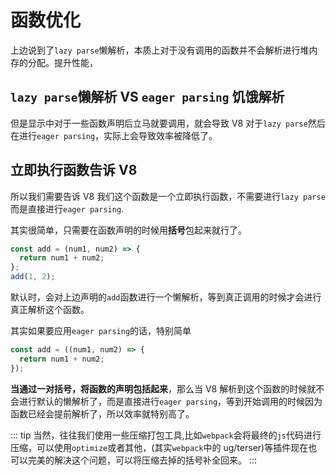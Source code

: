 # 函数优化

上边说到了`lazy parse`懒解析，本质上对于没有调用的函数并不会解析进行堆内存的分配。提升性能，

## `lazy parse`懒解析 VS `eager parsing` 饥饿解析

但是显示中对于一些函数声明后立马就要调用，就会导致 V8 对于`lazy parse`然后在进行`eager parsing`，实际上会导致效率被降低了。

## 立即执行函数告诉 V8

所以我们需要告诉 V8 我们这个函数是一个立即执行函数，不需要进行`lazy parse`而是直接进行`eager parsing`.

其实很简单，只需要在函数声明的时候用**括号**包起来就行了。

```js
const add = (num1, num2) => {
  return num1 + num2;
};
add(1, 2);
```

默认时，会对上边声明的`add`函数进行一个懒解析，等到真正调用的时候才会进行真正解析这个函数。

其实如果要应用`eager parsing`的话，特别简单

```js
const add = ((num1, num2) => {
  return num1 + num2;
});
```

**当通过一对括号，将函数的声明包括起来**，那么当 V8 解析到这个函数的时候就不会进行默认的懒解析了，而是直接进行`eager parsing`，等到开始调用的时候因为函数已经会提前解析了，所以效率就特别高了。

::: tip
当然，往往我们使用一些压缩打包工具,比如`webpack`会将最终的`js`代码进行压缩，可以使用`optimize`或者其他，(其实`webpack`中的 ug/terser)等插件现在也可以完美的解决这个问题，可以将压缩去掉的括号补全回来。
:::
